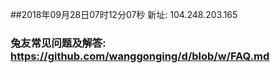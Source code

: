 ##2018年09月28日07时12分07秒 新址: 104.248.203.165
### 兔友常见问题及解答: https://github.com/wanggonging/d/blob/w/FAQ.md

